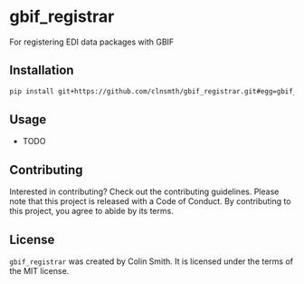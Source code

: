 # gbif_registrar

For registering EDI data packages with GBIF

## Installation

```bash
pip install git+https://github.com/clnsmth/gbif_registrar.git#egg=gbif_registrar
```

## Usage

- TODO

## Contributing

Interested in contributing? Check out the contributing guidelines. Please note that this project is released with a Code of Conduct. By contributing to this project, you agree to abide by its terms.

## License

`gbif_registrar` was created by Colin Smith. It is licensed under the terms of the MIT license.
